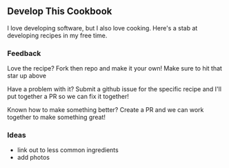 ## Develop This Cookbook 

I love developing software, but I also love cooking. Here's a stab at developing recipes in my free time.

### Feedback

Love the recipe? 
Fork then repo and make it your own! Make sure to hit that star up above

Have a problem with it?
Submit a github issue for the specific recipe and I'll put together a PR so we can fix it together!

Known how to make something better? 
Create a PR and we can work together to make something great!

### Ideas
- link out to less common ingredients 
- add photos
